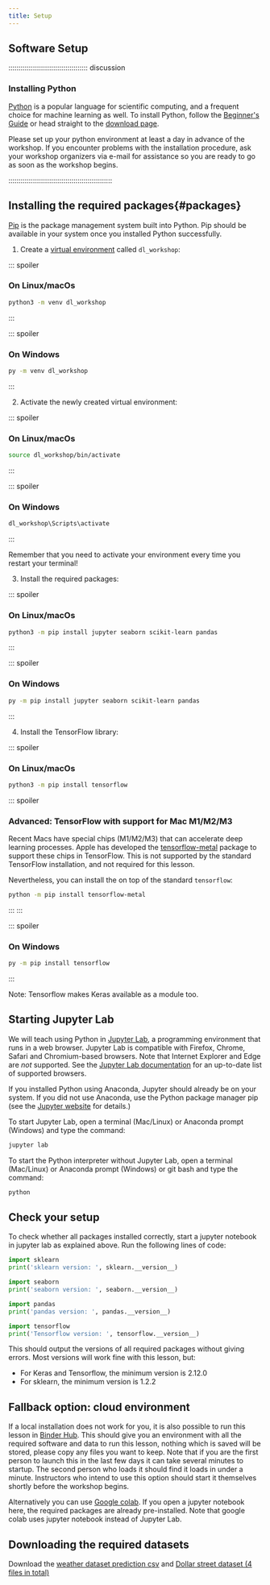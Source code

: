 ```yaml
---
title: Setup
---
```

## Software Setup

::::::::::::::::::::::::::::::::::::::: discussion

### Installing Python

[Python][python] is a popular language for scientific computing, and a frequent choice
for machine learning as well. 
To install Python, follow the [Beginner's Guide](https://wiki.python.org/moin/BeginnersGuide/Download) or head straight to the [download page](https://www.python.org/downloads/).

Please set up your python environment at least a day in advance of the workshop.
If you encounter problems with the installation procedure, ask your workshop organizers via e-mail for assistance so
you are ready to go as soon as the workshop begins.

:::::::::::::::::::::::::::::::::::::::::::::::::::

## Installing the required packages{#packages}

[Pip](https://pip.pypa.io/en/stable/) is the package management system built into Python.
Pip should be available in your system once you installed Python successfully.

1. Create a [virtual environment](https://packaging.python.org/en/latest/guides/installing-using-pip-and-virtual-environments/#create-and-use-virtual-environments) called `dl_workshop`:

::: spoiler

### On Linux/macOs

```bash
python3 -m venv dl_workshop
```

:::

::: spoiler

### On Windows

```bash
py -m venv dl_workshop
```

:::

2. Activate the newly created virtual environment:

::: spoiler

### On Linux/macOs

```bash
source dl_workshop/bin/activate
```

:::

::: spoiler

### On Windows

```bash
dl_workshop\Scripts\activate
```

:::

Remember that you need to activate your environment every time you restart your terminal!


3. Install the required packages:

::: spoiler

### On Linux/macOs

```bash
python3 -m pip install jupyter seaborn scikit-learn pandas
```

:::

::: spoiler

### On Windows

```bash
py -m pip install jupyter seaborn scikit-learn pandas
```

:::

4. Install the TensorFlow library:

::: spoiler

### On Linux/macOs

```bash
python3 -m pip install tensorflow
```

::: spoiler

### Advanced: TensorFlow with support for Mac M1/M2/M3

Recent Macs have special chips (M1/M2/M3) that can accelerate deep learning processes.
Apple has developed the [tensorflow-metal](https://developer.apple.com/metal/tensorflow-plugin/) package to support these chips in TensorFlow.
This is not supported by the standard TensorFlow installation, and not required for this lesson.

Nevertheless, you can install the on top of the standard `tensorflow`:

```bash
python -m pip install tensorflow-metal
```

:::
:::

::: spoiler

### On Windows

```bash
py -m pip install tensorflow
```

:::

Note: Tensorflow makes Keras available as a module too.

## Starting Jupyter Lab

We will teach using Python in [Jupyter Lab][jupyter], a programming environment that runs in a web browser.
Jupyter Lab is compatible with Firefox, Chrome, Safari and Chromium-based browsers.
Note that Internet Explorer and Edge are *not* supported.
See the [Jupyter Lab documentation](https://jupyterlab.readthedocs.io/en/latest/getting_started/accessibility.html#compatibility-with-browsers-and-assistive-technology) for an up-to-date list of supported browsers.

If you installed Python using Anaconda, Jupyter should already be on your system. If
you did not use Anaconda, use the Python package manager pip
(see the [Jupyter website][jupyter-install] for details.)

To start Jupyter Lab, open a terminal (Mac/Linux) or Anaconda prompt (Windows) and type the command:

```bash
jupyter lab
```

To start the Python interpreter without Jupyter Lab, open a terminal (Mac/Linux) or Anaconda prompt (Windows)
or git bash and type the command:

```bash
python
```

## Check your setup
To check whether all packages installed correctly, start a jupyter notebook in jupyter lab as
explained above. Run the following lines of code:
```python
import sklearn
print('sklearn version: ', sklearn.__version__)

import seaborn
print('seaborn version: ', seaborn.__version__)

import pandas
print('pandas version: ', pandas.__version__)

import tensorflow
print('Tensorflow version: ', tensorflow.__version__)
```

This should output the versions of all required packages without giving errors.
Most versions will work fine with this lesson, but:
- For Keras and Tensorflow, the minimum version is 2.12.0
- For sklearn, the minimum version is 1.2.2

## Fallback option: cloud environment
If a local installation does not work for you, it is also possible to run this lesson in [Binder Hub](https://mybinder.org/v2/gh/carpentries-incubator/deep-learning-intro/scaffolds). This should give you an environment with all the required software and data to run this lesson, nothing which is saved will be stored, please copy any files you want to keep. Note that if you are the first person to launch this in the last few days it can take several minutes to startup. The second person who loads it should find it loads in under a minute. Instructors who intend to use this option should start it themselves shortly before the workshop begins.

Alternatively you can use [Google colab](https://colab.research.google.com/). If you open a jupyter notebook here, the required packages are already pre-installed. Note that google colab uses jupyter notebook instead of Jupyter Lab.

## Downloading the required datasets

Download the [weather dataset prediction csv][weatherdata] and [Dollar street dataset (4 files in total)][dollar-street]

[anaconda]: https://www.anaconda.com/products/individual
[anaconda-distribution]: https://www.anaconda.com/products/distribution
[dollar-street]: https://zenodo.org/api/records/10970014/files-archive
[jupyter]: http://jupyter.org/
[jupyter-install]: http://jupyter.readthedocs.io/en/latest/install.html#optional-for-experienced-python-developers-installing-jupyter-with-pip
[python]: https://python.org
[video-mac]: https://www.youtube.com/watch?v=TcSAln46u9U
[video-windows]: https://www.youtube.com/watch?v=xxQ0mzZ8UvA
[penguindata]: https://zenodo.org/record/3960218/files/allisonhorst/palmerpenguins-v0.1.0.zip?download=1
[weatherdata]: https://zenodo.org/record/5071376/files/weather_prediction_dataset_light.csv?download=1
[weatherbbqdata]: https://zenodo.org/record/4980359/files/weather_prediction_bbq_labels.csv?download=1


